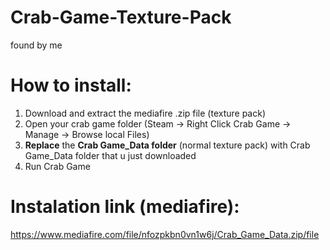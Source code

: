 # Crab-Game-Texture-Pack
found by me

# How to install:
1. Download and extract the mediafire .zip file (texture pack)
2. Open your crab game folder (Steam -> Right Click Crab Game -> Manage -> Browse local Files)
3. **Replace** the **Crab Game_Data folder** (normal texture pack) with Crab Game_Data folder that u just downloaded
4. Run Crab Game

# Instalation link (mediafire):
https://www.mediafire.com/file/nfozpkbn0vn1w6j/Crab_Game_Data.zip/file
